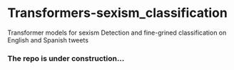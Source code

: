 # Transformers-sexism_classification
Transformer models for sexism Detection and fine-grined classification on English and Spanish tweets

### The repo is under construction...
